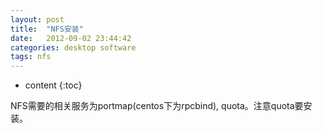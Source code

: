 ```yaml
---
layout: post
title:  "NFS安装"
date:   2012-09-02 23:44:42
categories: desktop software
tags: nfs
---
```


* content
{:toc}

NFS需要的相关服务为portmap(centos下为rpcbind), quota。注意quota要安装。